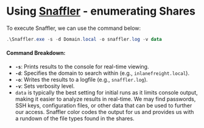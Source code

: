 # Using [Snaffler](https://github.com/SnaffCon/Snaffler) - enumerating Shares
To execute Snaffler, we can use the command below:
``` powershell
.\Snaffler.exe -s -d Domain.local -o snaffler.log -v data
```
#### Command Breakdown:

- **`-s`**: Prints results to the console for real-time viewing.
- **`-d`**: Specifies the domain to search within (e.g., `inlanefreight.local`).
- **`-o`**: Writes the results to a logfile (e.g., `snaffler.log`).
- **`-v`**: Sets verbosity level.
- `data` is typically the best setting for initial runs as it limits console output, making it easier to analyze results in real-time.
We may find passwords, SSH keys, configuration files, or other data that can be used to further our access. Snaffler color codes the output for us and provides us with a rundown of the file types found in the shares.
